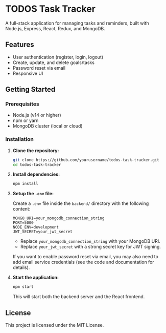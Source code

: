 # TODOS Task Tracker

A full-stack application for managing tasks and reminders, built with Node.js, Express, React, Redux, and MongoDB.

## Features

- User authentication (register, login, logout)
- Create, update, and delete goals/tasks
- Password reset via email
- Responsive UI

## Getting Started

### Prerequisites

- Node.js (v14 or higher)
- npm or yarn
- MongoDB cluster (local or cloud)

### Installation

1. **Clone the repository:**
   ```sh
   git clone https://github.com/yourusername/todos-task-tracker.git
   cd todos-task-tracker
   ```

2. **Install dependencies:**
   ```sh
   npm install
   ```

3. **Setup the `.env` file:**

   Create a `.env` file inside the `backend/` directory with the following content:

   ```
   MONGO_URI=your_mongodb_connection_string
   PORT=5000
   NODE_ENV=development
   JWT_SECRET=your_jwt_secret
   ```

   - Replace `your_mongodb_connection_string` with your MongoDB URI.
   - Replace `your_jwt_secret` with a strong secret key for JWT signing.

   If you want to enable password reset via email, you may also need to add email service credentials (see the code and documentation for details).

4. **Start the application:**
   ```sh
   npm start
   ```

   This will start both the backend server and the React frontend.

## License

This project is licensed under the MIT License.
